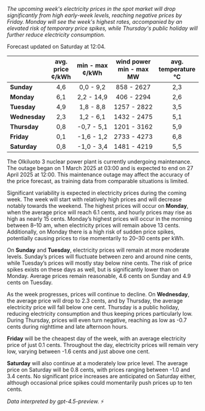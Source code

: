 *The upcoming week's electricity prices in the spot market will drop significantly from high early-week levels, reaching negative prices by Friday. Monday will see the week's highest rates, accompanied by an elevated risk of temporary price spikes, while Thursday's public holiday will further reduce electricity consumption.*

Forecast updated on Saturday at 12:04.

|             | avg.<br>price<br>¢/kWh | min - max<br>¢/kWh | wind power<br>min - max<br>MW | avg.<br>temperature<br>°C |
|:------------|:----------------------:|:-------------------:|:-----------------------------:|:-------------------------:|
| **Sunday**      |          4,6           |      0,0 - 9,2      |          858 - 2627          |            2,3            |
| **Monday**      |          6,1           |     2,2 - 14,9      |          406 - 2294          |            2,6            |
| **Tuesday**     |          4,9           |      1,8 - 8,8      |         1257 - 2822          |            3,5            |
| **Wednesday**   |          2,3           |      1,2 - 6,1      |         1432 - 2475          |            5,1            |
| **Thursday**    |          0,8           |     -0,7 - 5,1      |         1201 - 3162          |            5,9            |
| **Friday**      |          0,1           |     -1,6 - 1,2      |         2733 - 4273          |            6,8            |
| **Saturday**    |          0,8           |     -1,0 - 3,4      |         1481 - 4219          |            5,5            |

The Olkiluoto 3 nuclear power plant is currently undergoing maintenance. The outage began on 1 March 2025 at 03:00 and is expected to end on 27 April 2025 at 12:00. This maintenance outage may affect the accuracy of the price forecast, as training data from comparable situations is limited.

Significant variability is expected in electricity prices during the coming week. The week will start with relatively high prices and will decrease notably towards the weekend. The highest prices will occur on **Monday**, when the average price will reach 6.1 cents, and hourly prices may rise as high as nearly 15 cents. Monday’s highest prices will occur in the morning between 8–10 am, when electricity prices will remain above 13 cents. Additionally, on Monday there is a high risk of sudden price spikes, potentially causing prices to rise momentarily to 20–30 cents per kWh.

On **Sunday** and **Tuesday**, electricity prices will remain at more moderate levels. Sunday’s prices will fluctuate between zero and around nine cents, while Tuesday’s prices will mostly stay below nine cents. The risk of price spikes exists on these days as well, but is significantly lower than on Monday. Average prices remain reasonable, 4.6 cents on Sunday and 4.9 cents on Tuesday.

As the week progresses, prices will continue to decline. On **Wednesday**, the average price will drop to 2.3 cents, and by Thursday, the average electricity price will fall below one cent. Thursday is a public holiday, reducing electricity consumption and thus keeping prices particularly low. During Thursday, prices will even turn negative, reaching as low as -0.7 cents during nighttime and late afternoon hours.

**Friday** will be the cheapest day of the week, with an average electricity price of just 0.1 cents. Throughout the day, electricity prices will remain very low, varying between -1.6 cents and just above one cent.

**Saturday** will also continue at a moderately low price level. The average price on Saturday will be 0.8 cents, with prices ranging between -1.0 and 3.4 cents. No significant price increases are anticipated on Saturday either, although occasional price spikes could momentarily push prices up to ten cents.

*Data interpreted by gpt-4.5-preview.* ⚡
